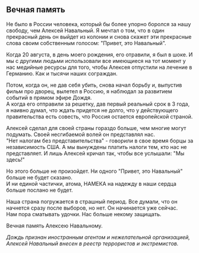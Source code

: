 ## Вечная память

Не было в России человека, который бы более упорно боролся за нашу свободу, чем Алексей Навальный.
Я мечтал о том, что в один прекрасный день он выйдет из колонии и снова скажет эти прекрасные слова своим собственным голосом: "Привет, это Навальный".

Когда 20 августа, в день моего рождения, его отравили, я был в шоке. И мы с другими людьми использовали все имеющиеся на тот момент у нас медийные ресурсы для того, чтобы Алексея отпустили на лечение в Германию. Как и тысячи наших сограждан.

Потом, когда он, не дав себя убить, снова начал борьбу и, выпустив фильм про дворец, вылетел в Россию, я наблюдал за развитием событий в прямом эфире Дождя.  
А когда его отправили за решетку, дав первый реальный срок в 3 года, я наивно думал, что ждать придется не долго, что у действующего правительства есть совесть, что Россия остается европейской страной.

Алексей сделал для своей страны гораздо больше, чем многие могут подумать. Своей несгибаемой волей он представлял нас.  
"Нет налогам без представительства" - говорили в свое время борцы за независимость США. А мы вынуждены платить налоги тем, кто нас не представляет. И лишь Алексей кричал так, чтобы все услышали: "Мы здесь!"

Но этого больше не произойдет. Ни одного "Привет, это Навальный" больше не будет сказано.  
И ни единой частички, атома, НАМЕКА на надежду в наши сердца больше послано не будет.

Наша страна погружается в страшный период. Все думали, что он начнется сразу после выборов, но нет. Он начинается уже сейчас.  
Нам пора сматывать удочки. Нас больше некому защищать.

Вечная память Алексею Навальному.

*Дождь признан иностранным агентом и нежелательной организацией, Алексей Навальный внесен в реестр террористов и экстремистов.*
